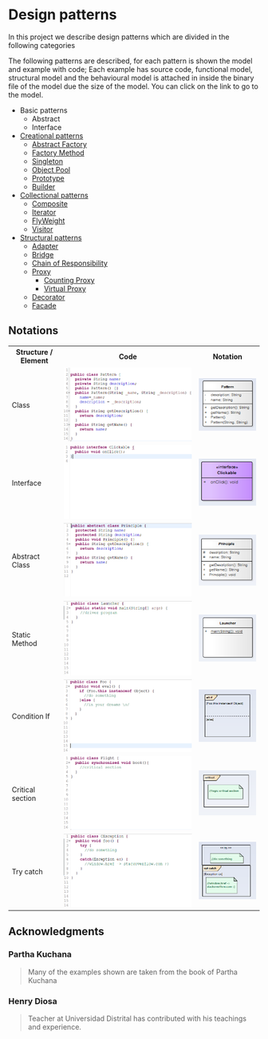 # Design patterns

In this project we describe design patterns  which are divided in the following categories

The following patterns are described, for each pattern is shown the model and example with code; Each example has source code, functional model, structural model and the behavioural model is attached in inside the binary file of the model due the size of the model. You can click on the link to go to the model.

- Basic patterns
  - Abstract
  - Interface
- [Creational patterns](CreationalPatterns/readme.md)
  - [Abstract Factory](CreationalPatterns/abstract_factory/readme.md)
  - [Factory Method](CreationalPatterns/factory_method/readme.md)
  - [Singleton](CreationalPatterns/singleton/readme.md)
  - [Object Pool](CreationalPatterns/object_pool/readme.md)
  - [Prototype](CreationalPatterns/prototype/readme.md)
  - [Builder](CreationalPatterns/builder/readme.md)
- [Collectional patterns](CollectionalPatterns/readme.md)
  - [Composite](CollectionalPatterns/composite/readme.md)
  - [Iterator](CollectionalPatterns/iterator/readme.md)
  - [FlyWeight](CollectionalPatterns/flyweight/readme.md)
  - [Visitor](CollectionalPatterns/visitor/readme.md)
- [Structural patterns](StructuralPatterns/readme.md)
  - [Adapter](StructuralPatterns/Adapter/readme.md)
  - [Bridge](StructuralPatterns/Bridge/readme.md)
  - [Chain of Responsibility](StructuralPatterns/ChainResponsibility/readme.md)
  - [Proxy](StructuralPatterns/Proxy/readme.md)
    - [Counting Proxy](StructuralPatterns/Proxy/CountingProxy/readme.md)
    - [Virtual Proxy](StructuralPatterns/Proxy/VirtualProxy/readme.md)
  - [Decorator](StructuralPatterns/Decorator/readme.md)
  - [Facade](StructuralPatterns/Facade/readme.md)

## Notations

<table style="width:100%">
 <tr>
   <th> Structure / Element </th>
   <th> Code </th>
   <th> Notation </th>
 </tr>
 <tr>
   <td>Class</td>
   <td>
   <img src="assets/code/class.png">
   </td>
   <td>
   <img src="assets/uml/class.png">
   </td>
 </tr>
 <tr>
   <td>Interface</td>
   <td>
   <img src="assets/code/interface.png">
   </td>
   <td>
   <img src="assets/uml/interface.png">
   </td>
 </tr>
 <tr>
   <td>Abstract Class</td>
   <td>
   <img src="assets/code/abstract.png">
   </td>
   <td>
   <img src="assets/uml/abstract.png">
   </td>
 </tr>
 <tr>
   <td>Static Method</td>
   <td>
   <img src="assets/code/static.png">
   </td>
   <td>
   <img src="assets/uml/static.png">
   </td>
 </tr>
 <tr>
   <td>Condition If</td>
   <td>
   <img src="assets/code/if.png">
   </td>
   <td>
   <img src="assets/uml/if.png">
   </td>
 </tr>
 <tr>
   <td>Critical section</td>
   <td>
   <img src="assets/code/critical.png">
   </td>
   <td>
   <img src="assets/uml/critical.png">
   </td>
 </tr>
 <tr>
   <td>Try catch</td>
   <td>
   <img src="assets/code/try.png">
   </td>
   <td>
   <img src="assets/uml/try.png">
   </td>
 </tr>
</table>

## Acknowledgments
  ### Partha Kuchana
  > Many of the examples shown are taken from the book of Partha Kuchana

  ### Henry Diosa
  > Teacher at Universidad Distrital has contributed with his teachings and experience.
